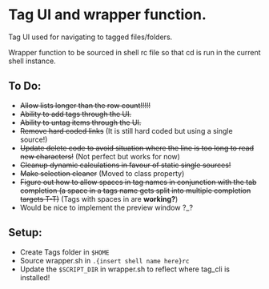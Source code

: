 # Tag UI and wrapper function.

Tag UI used for navigating to tagged files/folders.

Wrapper function to be sourced in shell rc file so that cd is run in the current shell instance.


## To Do:
- ~~Allow lists longer than the row count!!!!!~~
- ~~Ability to add tags through the UI.~~
- ~~Ability to untag items through the UI.~~
- ~~Remove hard coded links~~ (It is still hard coded but using a single source!)
- ~~Update delete code to avoid situation where the line is too long to read new characters!~~ (Not perfect but works for now)
- ~~Cleanup dynamic calculations in favour of static single sources!~~
- ~~Make selection cleaner~~ (Moved to class property)
- ~~Figure out how to allow spaces in tag names in conjunction with the tab completion (a space in a tags name gets split into multiple completion targets T-T)~~ (Tags with spaces in are __working?__)
- Would be nice to implement the preview window ?_?
 

## Setup:
- Create Tags folder in `$HOME`
- Source wrapper.sh in `.{insert shell name here}rc`
- Update the `$SCRIPT_DIR` in wrapper.sh to reflect where tag_cli is installed!